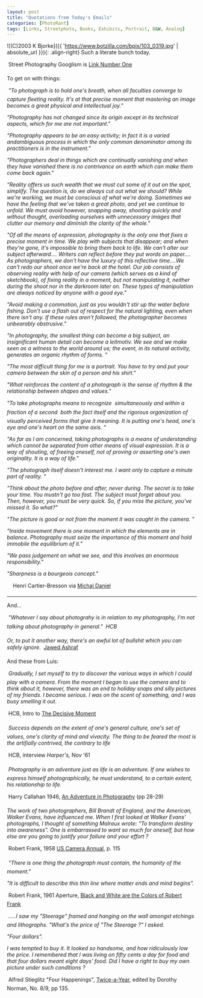 ```yaml
---
layout: post
title: "Quotations from Today's Emails"
categories: [PhotoRant]
tags: [Links, Streetphoto, Books, Exhibits, Portrait, B&W, Analog]
---
```


![(C)2003 K Bjorke]({{ 'https://www.botzilla.com/bpix/103_0319.jpg' | absolute_url }}){: .align-right}
Such a literate bunch today.

&#149; Street Photography Googlism is <a href="http://www.googlism.com/index.htm?ism=street+photography&type=2">Link Number One</a>

To get on with things:

&#149; <i>"To photograph is to hold one's breath, when all faculties converge to  capture fleeting reality. It's at that precise moment that mastering an  image becomes a great physical and intellectual joy."
 
"Photography has not changed since its origin except in its technical aspects, which for me are not important."
 
"Photography appears to be an easy activity; in fact it is a varied andambiguous process in which the only common denominator among its  practitioners is in the instrument."
 
"Photographers deal in things which are continually vanishing and when  they have vanished there is no contrivance on earth which can make them come back again."

"Reality offers us such wealth that we must cut some of it out on the spot, simplify. The question is, do we always cut out what we should?  While we're working, we must be conscious of what we're doing. Sometimes we have the feeling that we've taken a great photo, and yet we continue to unfold. We must avoid however, snapping away, shooting quickly and without thought, overloading ourselves with unnecessary images that clutter our memory and diminish the clarity of the whole."

<!--more-->

"Of all the means of expression, photography is the only one that fixes a precise moment in time. We play with subjects that disappear; and when they're gone, it's impossible to bring them back to life. We can't alter our subject afterward.... Writers can reflect before they put words on paper.... As photographers, we don't have the luxury of this reflective time....We can't redo our shoot once we're back at the hotel. Our job consists of observing reality with help of our camera (which serves as a kind of sketchbook), of fixing reality in a moment, but not manipulating it, neither during the shoot nor in the darkroom later on. These types of manipulation are always noticed by anyone with a good eye."

"Avoid making a commotion, just as you wouldn't stir up the water before fishing. Don't use a flash out of respect for the natural lighting, even when there isn't any. If these rules aren't followed, the photographer becomes unbearably obstrusive."

"In photography, the smallest thing can become a big subject, an insignificant human detail can become a leitmotiv. We see and we make seen as a witness to the world around us; the event, in its natural activity, generates an organic rhythm of forms. "

"The most difficult thing for me is a portrait. You have to try and put your camera between the skin of a person and his shirt."

"What reinforces the content of a photograph is the sense of rhythm &amp; the relationship between shapes and values."

"To take photographs means to recognize &#151; simultaneously and within a fraction of a second &#151; both the fact itself and the rigorous organization of visually perceived forms that give it meaning. It is putting one's head, one's eye and one's heart on the same axis. "

"As far as I am concerned, taking photographs is a means of understanding which cannot be separated from other means of visual expression. It is a way of shouting, of freeing oneself, not of proving or asserting one's own originality. It is a way of life."

"The photograph itself doesn't interest me. I want only to capture a minute part of reality. "
 
"Think about the photo before and after, never during. The secret is to take your time. You mustn't go too fast. The subject must forget about you. Then, however, you must be very quick. So, if you miss the picture, you've missed it. So what?"

"The picture is good or not from the moment it was caught in the camera. "

"Inside movement there is one moment in which the elements are in balance. Photography must seize the importance of this moment and hold immobile the equilibrium of it."

"We pass judgement on what we see, and this involves an enormous responsibility."

"Sharpness is a bourgeois concept."</i>

&nbsp;&nbsp;&nbsp;&#151; Henri Cartier-Bresson via <a href="http://www.640x480.net/">Michal Daniel</a>

<hr \>

And...

&#149; <i>"Whatever I say about photograhy is in relation to my photography, I'm not talking about photography in general." &#151; HCB

Or, to put it another way, there's an awful lot of bullshit which you can safely ignore.</i> &#151; <a href="http://www.cupidity.f9.co.uk/Photos/">Jawed Ashraf</a>

And these from Luis:

&#149; <i>Gradually, I set myself to try to discover the various ways in which I could play with a camera. From the moment I began to use the camera and to think about it, however, there was an end to holiday snaps and silly pictures of my friends. I became serious. I was on the scent of something, and I was busy smelling it out.</i>

&#151; HCB, Intro to <u>The Decisive Moment</u>

&#149; <i>Success depends on the extent of one's general culture, one's set of values, one's clarity of mind and vivacity. The thing to be feared the most is the artifially contrived, the contrary to life</i>

&#151; HCB, interview <i>Harper's,</i> Nov '61

&#149; <i>Photography is an adventure just as life is an adventure. If one wishes to express himself photographically, he must understand, to a certain extent, his relationship to life. </i>

&#151; Harry Callahan 1946, <u>An Adventure in Photography</u> (pp 28-29)

<i>The work of two photographers, Bill Brandt of England, and the American, Walker Evans, have influenced me. When I first looked at Walker Evans' photographs, I thought of something Malraux wrote: "To transform destiny into awareness". One is embarrassed to want so much for oneself, but how else are you going to justify your failure and your effort ?</i>

&#151; Robert Frank, 1958 <u>US Camera Annual</u>, p. 115

&#149; <i>"There is one thing the photograph must contain, the humanity of the moment."

"It is difficult to describe this thin line where matter ends and mind begins".</i>

&#151; Robert Frank, 1961 Aperture, <u>Black and White are the Colors of Robert Frank</u>

&#149; <i>.....I saw my "Steerage"  framed and hanging on the wall amongst etchings and lithographs. "What's the price of "The Steerage ?" I asked.

 "Four dollars".

  I was tempted to buy it. It looked so handsome, and how ridiculously low the price. I remembered that I was living on fifty cents a day for food and that four dollars meant eight days' food. Did I have a right to buy my own picture under such conditions ?</i>

&#151; Alfred Stieglitz  "Four Happenings", <u>Twice-a-Year</u>, edited by Dorothy Norman, No. 8/9, pp 135.

